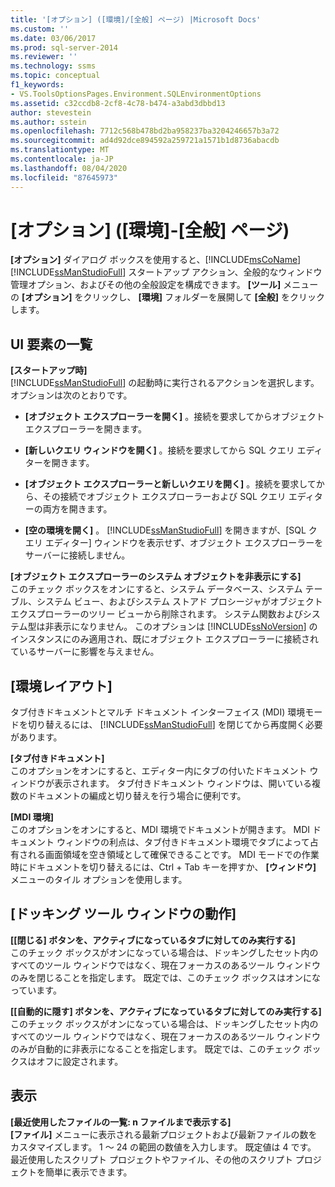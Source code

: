 ```yaml
---
title: '[オプション] ([環境]/[全般] ページ) |Microsoft Docs'
ms.custom: ''
ms.date: 03/06/2017
ms.prod: sql-server-2014
ms.reviewer: ''
ms.technology: ssms
ms.topic: conceptual
f1_keywords:
- VS.ToolsOptionsPages.Environment.SQLEnvironmentOptions
ms.assetid: c32ccdb8-2cf8-4c78-b474-a3abd3dbbd13
author: stevestein
ms.author: sstein
ms.openlocfilehash: 7712c568b478bd2ba958237ba3204246657b3a72
ms.sourcegitcommit: ad4d92dce894592a259721a1571b1d8736abacdb
ms.translationtype: MT
ms.contentlocale: ja-JP
ms.lasthandoff: 08/04/2020
ms.locfileid: "87645973"
---
```

# <a name="options-environment-general-page"></a>[オプション] ([環境]-[全般] ページ)
  **[オプション]** ダイアログ ボックスを使用すると、[!INCLUDE[msCoName](../../includes/msconame-md.md)] [!INCLUDE[ssManStudioFull](../../includes/ssmanstudiofull-md.md)] スタートアップ アクション、全般的なウィンドウ管理オプション、およびその他の全般設定を構成できます。 **[ツール]** メニューの **[オプション]** をクリックし、 **[環境]** フォルダーを展開して **[全般]** をクリックします。  
  
## <a name="ui-element-list"></a>UI 要素の一覧  
 **[スタートアップ時]**  
 [!INCLUDE[ssManStudioFull](../../includes/ssmanstudiofull-md.md)] の起動時に実行されるアクションを選択します。 オプションは次のとおりです。  
  
-   **[オブジェクト エクスプローラーを開く]** 。接続を要求してからオブジェクト エクスプローラーを開きます。  
  
-   **[新しいクエリ ウィンドウを開く]** 。接続を要求してから SQL クエリ エディターを開きます。  
  
-   **[オブジェクト エクスプローラーと新しいクエリを開く]** 。接続を要求してから、その接続でオブジェクト エクスプローラーおよび SQL クエリ エディターの両方を開きます。  
  
-   **[空の環境を開く]** 。 [!INCLUDE[ssManStudioFull](../../includes/ssmanstudiofull-md.md)] を開きますが、[SQL クエリ エディター] ウィンドウを表示せず、オブジェクト エクスプローラーをサーバーに接続しません。  
  
 **[オブジェクト エクスプローラーのシステム オブジェクトを非表示にする]**  
 このチェック ボックスをオンにすると、システム データベース、システム テーブル、システム ビュー、およびシステム ストアド プロシージャがオブジェクト エクスプローラーのツリー ビューから削除されます。 システム関数およびシステム型は非表示になりません。 このオプションは [!INCLUDE[ssNoVersion](../../includes/ssnoversion-md.md)] のインスタンスにのみ適用され、既にオブジェクト エクスプローラーに接続されているサーバーに影響を与えません。  
  
## <a name="environment-layout"></a>[環境レイアウト]  
 タブ付きドキュメントとマルチ ドキュメント インターフェイス (MDI) 環境モードを切り替えるには、 [!INCLUDE[ssManStudioFull](../../includes/ssmanstudiofull-md.md)] を閉じてから再度開く必要があります。  
  
 **[タブ付きドキュメント]**  
 このオプションをオンにすると、エディター内にタブの付いたドキュメント ウィンドウが表示されます。 タブ付きドキュメント ウィンドウは、開いている複数のドキュメントの編成と切り替えを行う場合に便利です。  
  
 **[MDI 環境]**  
 このオプションをオンにすると、MDI 環境でドキュメントが開きます。 MDI ドキュメント ウィンドウの利点は、タブ付きドキュメント環境でタブによって占有される画面領域を空き領域として確保できることです。 MDI モードでの作業時にドキュメントを切り替えるには、Ctrl + Tab キーを押すか、 **[ウィンドウ]** メニューのタイル オプションを使用します。  
  
## <a name="docked-tool-window-behavior"></a>[ドッキング ツール ウィンドウの動作]  
 **[[閉じる] ボタンを、アクティブになっているタブに対してのみ実行する]**  
 このチェック ボックスがオンになっている場合は、ドッキングしたセット内のすべてのツール ウィンドウではなく、現在フォーカスのあるツール ウィンドウのみを閉じることを指定します。 既定では、このチェック ボックスはオンになっています。  
  
 **[[自動的に隠す] ボタンを、アクティブになっているタブに対してのみ実行する]**  
 このチェック ボックスがオンになっている場合は、ドッキングしたセット内のすべてのツール ウィンドウではなく、現在フォーカスのあるツール ウィンドウのみが自動的に非表示になることを指定します。 既定では、このチェック ボックスはオフに設定されます。  
  
## <a name="display"></a>表示  
 **[最近使用したファイルの一覧: n ファイルまで表示する]**  
 **[ファイル]** メニューに表示される最新プロジェクトおよび最新ファイルの数をカスタマイズします。 1 ～ 24 の範囲の数値を入力します。 既定値は 4 です。 最近使用したスクリプト プロジェクトやファイル、その他のスクリプト プロジェクトを簡単に表示できます。  
  
  
